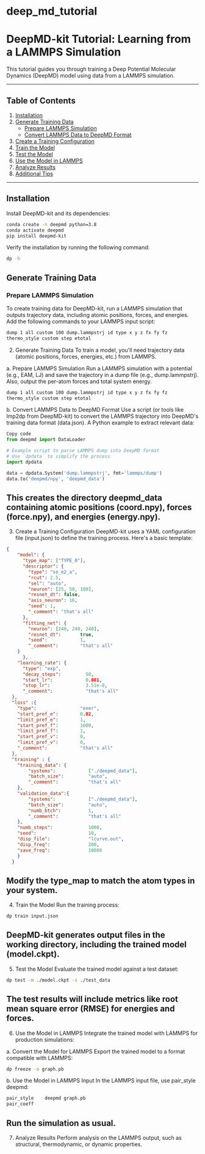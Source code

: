 # deep_md_tutorial
# DeepMD-kit Tutorial: Learning from a LAMMPS Simulation

This tutorial guides you through training a Deep Potential Molecular Dynamics (DeepMD) model using data from a LAMMPS simulation.

---

## Table of Contents

1. [Installation](#installation)
2. [Generate Training Data](#generate-training-data)
    - [Prepare LAMMPS Simulation](#prepare-lammps-simulation)
    - [Convert LAMMPS Data to DeepMD Format](#convert-lammps-data-to-deepmd-format)
3. [Create a Training Configuration](#create-a-training-configuration)
4. [Train the Model](#train-the-model)
5. [Test the Model](#test-the-model)
6. [Use the Model in LAMMPS](#use-the-model-in-lammps)
7. [Analyze Results](#analyze-results)
8. [Additional Tips](#additional-tips)

---

## Installation

Install DeepMD-kit and its dependencies:

```bash
conda create -n deepmd python=3.8
conda activate deepmd
pip install deepmd-kit
```

Verify the installation by running the following command:

```bash
dp -h
```

## Generate Training Data

### Prepare LAMMPS Simulation

To create training data for DeepMD-kit, run a LAMMPS simulation that outputs trajectory data, including atomic positions, forces, and energies. Add the following commands to your LAMMPS input script:

```bash
dump 1 all custom 100 dump.lammpstrj id type x y z fx fy fz
thermo_style custom step etotal
```

2. Generate Training Data
To train a model, you'll need trajectory data (atomic positions, forces, energies, etc.) from LAMMPS.

a. Prepare LAMMPS Simulation
Run a LAMMPS simulation with a potential (e.g., EAM, LJ) and save the trajectory in a dump file (e.g., dump.lammpstrj). Also, output the per-atom forces and total system energy.




```bash
dump 1 all custom 100 dump.lammpstrj id type x y z fx fy fz
thermo_style custom step etotal
```

b. Convert LAMMPS Data to DeepMD Format
Use a script (or tools like lmp2dp from DeepMD-kit) to convert the LAMMPS trajectory into DeepMD's training data format (data.json). A Python example to extract relevant data:

```python
Copy code
from deepmd import DataLoader

# Example script to parse LAMMPS dump into DeepMD format
# Use `dpdata` to simplify the process
import dpdata

data = dpdata.System('dump.lammpstrj', fmt='lammps/dump')
data.to('deepmd/npy', 'deepmd_data')
```

This creates the directory deepmd_data containing atomic positions (coord.npy), forces (force.npy), and energies (energy.npy).
--

3. Create a Training Configuration
DeepMD-kit uses a YAML configuration file (input.json) to define the training process. Here's a basic template:

```json
{
    "model": {
      "type_map": ["TYPE_0"],   
      "descriptor": {
        "type": "se_e2_a",
        "rcut": 2.5,
        "sel": "auto",
        "neuron": [25, 50, 100],
        "resnet_dt": false,
        "axis_neuron": 16,                  
        "seed": 1,
        "_comment": "that's all"        
      },
      "fitting_net": {
        "neuron": [240, 240, 240],
        "resnet_dt":       true,
        "seed":            1,
        "_comment":        "that's all"
    }
      },
    "learning_rate": {
      "type": "exp",
      "decay_steps":         50,
      "start_lr":            0.001,    
      "stop_lr":             3.51e-8,
      "_comment":            "that's all"
  },
  "loss" :{
    "type":                "ener",
    "start_pref_e":        0.02,
    "limit_pref_e":        1,
    "start_pref_f":        1000,
    "limit_pref_f":        1,
    "start_pref_v":        0,
    "limit_pref_v":        0,
    "_comment":            "that's all"
  },
  "training" : {
    "training_data": {
        "systems":            ["./deepmd_data"],     
        "batch_size":         "auto",                       
        "_comment":           "that's all"
    },
    "validation_data":{
        "systems":            ["./deepmd_data"],
        "batch_size":         "auto",               
        "numb_btch":          1,
        "_comment":           "that's all"
    },
    "numb_steps":             1000,                           
    "seed":                   10,
    "disp_file":              "lcurve.out",
    "disp_freq":              200,
    "save_freq":              10000
    }
  }
```

Modify the type_map to match the atom types in your system.
--
4. Train the Model
Run the training process:

```bash
dp train input.json
```

DeepMD-kit generates output files in the working directory, including the trained model (model.ckpt).
--
5. Test the Model
Evaluate the trained model against a test dataset:

```bash
dp test -m ./model.ckpt -s ./test_data
```
The test results will include metrics like root mean square error (RMSE) for energies and forces.
--
6. Use the Model in LAMMPS
Integrate the trained model with LAMMPS for production simulations:

a. Convert the Model for LAMMPS
Export the trained model to a format compatible with LAMMPS:

```bash
dp freeze -o graph.pb
```

b. Use the Model in LAMMPS Input
In the LAMMPS input file, use pair_style deepmd:

```bash
pair_style    deepmd graph.pb
pair_coeff
```
Run the simulation as usual.
--
7. Analyze Results
Perform analysis on the LAMMPS output, such as structural, thermodynamic, or dynamic properties.

